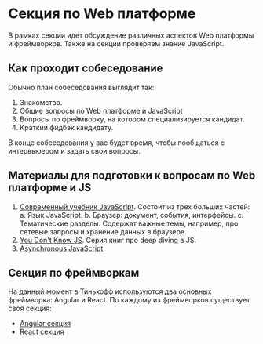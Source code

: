 # Секция по Web платформе

В рамках секции идет обсуждение различных аспектов Web платформы и фреймворков. Также на секции проверяем знание JavaScript.

## Как проходит собеседование

Обычно план собеседования выглядит так:

1. Знакомство.
2. Общие вопросы по Web платформе и JavaScript
3. Вопросы по фреймворку, на котором специализируется кандидат.
4. Краткий фидбэк кандидату.

В конце собеседования у вас будет время, чтобы пообщаться с интервьюером и задать свои вопросы.

## Материалы для подготовки к вопросам по Web платформе и JS

1. [Современный учебник JavaScript](https://learn.javascript.ru/). Состоит из трех больших частей:
   a. Язык JavaScript.
   b. Браузер: документ, события, интерфейсы.
   с. Тематические разделы. Содержат важные темы, например, про сетевые запросы и хранение данных в браузере.
2. [You Don't Know JS](https://github.com/getify/You-Dont-Know-JS). Серия книг про deep diving в JS.
3. [Asynchronous JavaScript](https://developer.mozilla.org/en-US/docs/Learn/JavaScript/Asynchronous)

## Секция по фреймворкам

На данный момент в Тинькофф используются два основных фреймворка: Angular и React. По каждому из фреймворков существует своя секция:

- [Angular секция](./platform-angular.md)
- [React секция](./platform-react.md)
